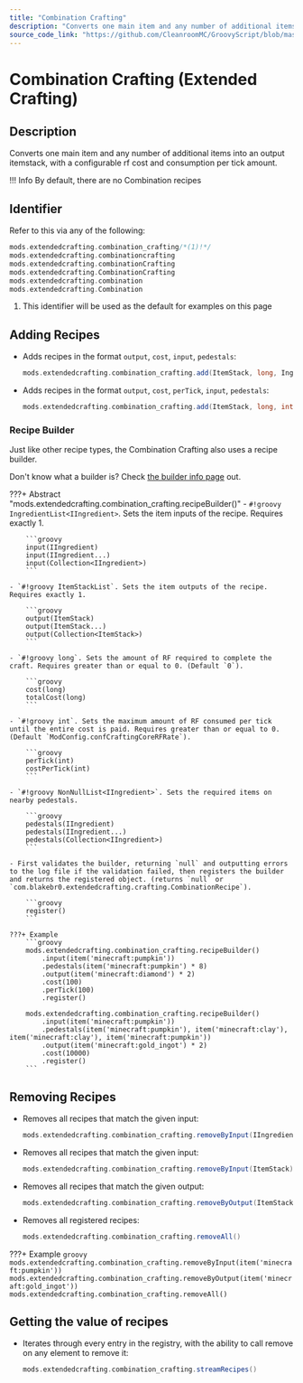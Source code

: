 ```yaml
---
title: "Combination Crafting"
description: "Converts one main item and any number of additional items into an output itemstack, with a configurable rf cost and consumption per tick amount."
source_code_link: "https://github.com/CleanroomMC/GroovyScript/blob/master/src/main/java/com/cleanroommc/groovyscript/compat/mods/extendedcrafting/CombinationCrafting.java"
---
```


# Combination Crafting (Extended Crafting)

## Description

Converts one main item and any number of additional items into an output itemstack, with a configurable rf cost and consumption per tick amount.

!!! Info
    By default, there are no Combination recipes

## Identifier

Refer to this via any of the following:

```groovy hl_lines="1"
mods.extendedcrafting.combination_crafting/*(1)!*/
mods.extendedcrafting.combinationcrafting
mods.extendedcrafting.combinationCrafting
mods.extendedcrafting.CombinationCrafting
mods.extendedcrafting.combination
mods.extendedcrafting.Combination
```

1. This identifier will be used as the default for examples on this page

## Adding Recipes

- Adds recipes in the format `output`, `cost`, `input`, `pedestals`:

    ```groovy
    mods.extendedcrafting.combination_crafting.add(ItemStack, long, Ingredient, NonNullList<Ingredient>)
    ```

- Adds recipes in the format `output`, `cost`, `perTick`, `input`, `pedestals`:

    ```groovy
    mods.extendedcrafting.combination_crafting.add(ItemStack, long, int, Ingredient, NonNullList<Ingredient>)
    ```


### Recipe Builder

Just like other recipe types, the Combination Crafting also uses a recipe builder.

Don't know what a builder is? Check [the builder info page](../../../groovy/builder.md) out.

???+ Abstract "mods.extendedcrafting.combination_crafting.recipeBuilder()"
    - `#!groovy IngredientList<IIngredient>`. Sets the item inputs of the recipe. Requires exactly 1.

        ```groovy
        input(IIngredient)
        input(IIngredient...)
        input(Collection<IIngredient>)
        ```

    - `#!groovy ItemStackList`. Sets the item outputs of the recipe. Requires exactly 1.

        ```groovy
        output(ItemStack)
        output(ItemStack...)
        output(Collection<ItemStack>)
        ```

    - `#!groovy long`. Sets the amount of RF required to complete the craft. Requires greater than or equal to 0. (Default `0`).

        ```groovy
        cost(long)
        totalCost(long)
        ```

    - `#!groovy int`. Sets the maximum amount of RF consumed per tick until the entire cost is paid. Requires greater than or equal to 0. (Default `ModConfig.confCraftingCoreRFRate`).

        ```groovy
        perTick(int)
        costPerTick(int)
        ```

    - `#!groovy NonNullList<IIngredient>`. Sets the required items on nearby pedestals.

        ```groovy
        pedestals(IIngredient)
        pedestals(IIngredient...)
        pedestals(Collection<IIngredient>)
        ```

    - First validates the builder, returning `null` and outputting errors to the log file if the validation failed, then registers the builder and returns the registered object. (returns `null` or `com.blakebr0.extendedcrafting.crafting.CombinationRecipe`).

        ```groovy
        register()
        ```

    ???+ Example
        ```groovy
        mods.extendedcrafting.combination_crafting.recipeBuilder()
            .input(item('minecraft:pumpkin'))
            .pedestals(item('minecraft:pumpkin') * 8)
            .output(item('minecraft:diamond') * 2)
            .cost(100)
            .perTick(100)
            .register()

        mods.extendedcrafting.combination_crafting.recipeBuilder()
            .input(item('minecraft:pumpkin'))
            .pedestals(item('minecraft:pumpkin'), item('minecraft:clay'), item('minecraft:clay'), item('minecraft:pumpkin'))
            .output(item('minecraft:gold_ingot') * 2)
            .cost(10000)
            .register()
        ```



## Removing Recipes

- Removes all recipes that match the given input:

    ```groovy
    mods.extendedcrafting.combination_crafting.removeByInput(IIngredient)
    ```

- Removes all recipes that match the given input:

    ```groovy
    mods.extendedcrafting.combination_crafting.removeByInput(ItemStack)
    ```

- Removes all recipes that match the given output:

    ```groovy
    mods.extendedcrafting.combination_crafting.removeByOutput(ItemStack)
    ```

- Removes all registered recipes:

    ```groovy
    mods.extendedcrafting.combination_crafting.removeAll()
    ```

???+ Example
    ```groovy
    mods.extendedcrafting.combination_crafting.removeByInput(item('minecraft:pumpkin'))
    mods.extendedcrafting.combination_crafting.removeByOutput(item('minecraft:gold_ingot'))
    mods.extendedcrafting.combination_crafting.removeAll()
    ```

## Getting the value of recipes

- Iterates through every entry in the registry, with the ability to call remove on any element to remove it:

    ```groovy
    mods.extendedcrafting.combination_crafting.streamRecipes()
    ```
